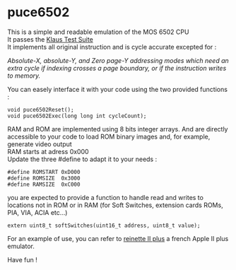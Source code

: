 # puce6502

This is a simple and readable emulation of the MOS 6502 CPU\
It passes the [Klaus Test Suite](https://github.com/Klaus2m5/6502_65C02_functional_tests)\
It implements all original instruction and is cycle accurate excepted for :

*Absolute-X, absolute-Y, and Zero page-Y addressing modes which need an extra cycle if indexing crosses a page boundary, or if the instruction writes to memory.*

You can easely interface it with your code using the two provided functions :

```
void puce6502Reset();
void puce6502Exec(long long int cycleCount);
```

RAM and ROM are implemented using 8 bits integer arrays. And are directly accessible to your code to load ROM binary images and, for example, generate video output\
RAM starts at adress 0x000\
Update the three #define to adapt it to your needs :
```
#define ROMSTART 0xD000
#define ROMSIZE  0x3000
#define RAMSIZE  0xC000
```

you are expected to provide a function to handle read and writes to locations not
in ROM or in RAM (for Soft Switches, extension cards ROMs, PIA, VIA, ACIA etc...)

```
extern uint8_t softSwitches(uint16_t address, uint8_t value);
```

For an example of use, you can refer to [reinette II plus](https://github.com/ArthurFerreira2/reinette-II-plus) a french Apple II plus emulator.

Have fun !
